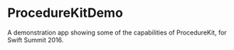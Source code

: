 # ProcedureKitDemo
A demonstration app showing some of the capabilities of ProcedureKit, for Swift Summit 2016.
